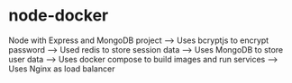 # node-docker
Node with Express and MongoDB project
--> Uses bcryptjs to encrypt password
--> Used redis to store session data
--> Uses MongoDB to store user data
--> Uses docker compose to build images and run services
--> Uses Nginx as load balancer
